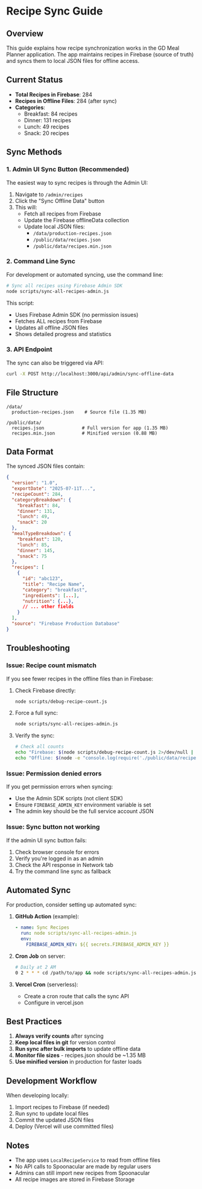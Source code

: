 # Recipe Sync Guide

## Overview

This guide explains how recipe synchronization works in the GD Meal Planner application. The app maintains recipes in Firebase (source of truth) and syncs them to local JSON files for offline access.

## Current Status

- **Total Recipes in Firebase**: 284
- **Recipes in Offline Files**: 284 (after sync)
- **Categories**: 
  - Breakfast: 84 recipes
  - Dinner: 131 recipes  
  - Lunch: 49 recipes
  - Snack: 20 recipes

## Sync Methods

### 1. Admin UI Sync Button (Recommended)

The easiest way to sync recipes is through the Admin UI:

1. Navigate to `/admin/recipes`
2. Click the "Sync Offline Data" button
3. This will:
   - Fetch all recipes from Firebase
   - Update the Firebase offlineData collection
   - Update local JSON files:
     - `/data/production-recipes.json`
     - `/public/data/recipes.json`
     - `/public/data/recipes.min.json`

### 2. Command Line Sync

For development or automated syncing, use the command line:

```bash
# Sync all recipes using Firebase Admin SDK
node scripts/sync-all-recipes-admin.js
```

This script:
- Uses Firebase Admin SDK (no permission issues)
- Fetches ALL recipes from Firebase
- Updates all offline JSON files
- Shows detailed progress and statistics

### 3. API Endpoint

The sync can also be triggered via API:

```bash
curl -X POST http://localhost:3000/api/admin/sync-offline-data
```

## File Structure

```
/data/
  production-recipes.json    # Source file (1.35 MB)

/public/data/
  recipes.json              # Full version for app (1.35 MB)
  recipes.min.json          # Minified version (0.88 MB)
```

## Data Format

The synced JSON files contain:

```json
{
  "version": "1.0",
  "exportDate": "2025-07-11T...",
  "recipeCount": 284,
  "categoryBreakdown": {
    "breakfast": 84,
    "dinner": 131,
    "lunch": 49,
    "snack": 20
  },
  "mealTypeBreakdown": {
    "breakfast": 120,
    "lunch": 85,
    "dinner": 145,
    "snack": 75
  },
  "recipes": [
    {
      "id": "abc123",
      "title": "Recipe Name",
      "category": "breakfast",
      "ingredients": [...],
      "nutrition": {...},
      // ... other fields
    }
  ],
  "source": "Firebase Production Database"
}
```

## Troubleshooting

### Issue: Recipe count mismatch

If you see fewer recipes in the offline files than in Firebase:

1. Check Firebase directly:
   ```bash
   node scripts/debug-recipe-count.js
   ```

2. Force a full sync:
   ```bash
   node scripts/sync-all-recipes-admin.js
   ```

3. Verify the sync:
   ```bash
   # Check all counts
   echo "Firebase: $(node scripts/debug-recipe-count.js 2>/dev/null | grep 'Total recipes in Firebase:' | cut -d':' -f2 | xargs)"
   echo "Offline: $(node -e "console.log(require('./public/data/recipes.json').recipeCount)" 2>/dev/null)"
   ```

### Issue: Permission denied errors

If you get permission errors when syncing:

- Use the Admin SDK scripts (not client SDK)
- Ensure `FIREBASE_ADMIN_KEY` environment variable is set
- The admin key should be the full service account JSON

### Issue: Sync button not working

If the admin UI sync button fails:

1. Check browser console for errors
2. Verify you're logged in as an admin
3. Check the API response in Network tab
4. Try the command line sync as fallback

## Automated Sync

For production, consider setting up automated sync:

1. **GitHub Action** (example):
   ```yaml
   - name: Sync Recipes
     run: node scripts/sync-all-recipes-admin.js
     env:
       FIREBASE_ADMIN_KEY: ${{ secrets.FIREBASE_ADMIN_KEY }}
   ```

2. **Cron Job** on server:
   ```bash
   # Daily at 2 AM
   0 2 * * * cd /path/to/app && node scripts/sync-all-recipes-admin.js
   ```

3. **Vercel Cron** (serverless):
   - Create a cron route that calls the sync API
   - Configure in vercel.json

## Best Practices

1. **Always verify counts** after syncing
2. **Keep local files in git** for version control
3. **Run sync after bulk imports** to update offline data
4. **Monitor file sizes** - recipes.json should be ~1.35 MB
5. **Use minified version** in production for faster loads

## Development Workflow

When developing locally:

1. Import recipes to Firebase (if needed)
2. Run sync to update local files
3. Commit the updated JSON files
4. Deploy (Vercel will use committed files)

## Notes

- The app uses `LocalRecipeService` to read from offline files
- No API calls to Spoonacular are made by regular users
- Admins can still import new recipes from Spoonacular
- All recipe images are stored in Firebase Storage